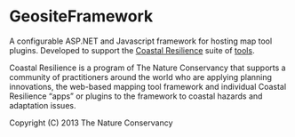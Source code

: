 GeositeFramework
================
A configurable ASP.NET and Javascript framework for hosting map tool plugins.  Developed to support the [Coastal Resilience](http://coastalresilience.org/) suite of [tools](http://maps.coastalresilience.org/network/).  

Coastal Resilience is a program of The Nature Conservancy that supports a community of practitioners around the world who are applying planning innovations, the web-based mapping tool framework and individual Coastal Resilience “apps” or plugins to the framework to coastal hazards and adaptation issues. 

Copyright (C) 2013 The Nature Conservancy

